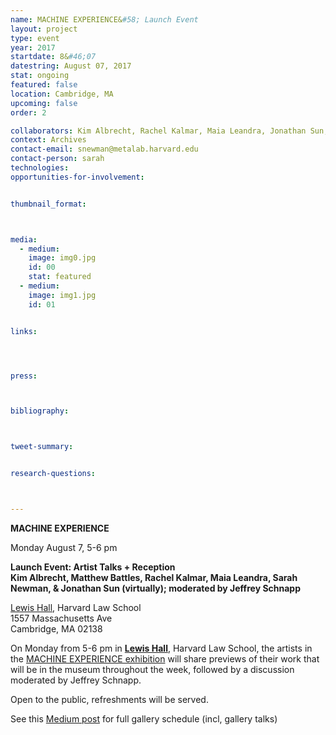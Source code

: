 ```yaml
---
name: MACHINE EXPERIENCE&#58; Launch Event
layout: project
type: event
year: 2017
startdate: 8&#46;07
datestring: August 07, 2017
stat: ongoing
featured: false
location: Cambridge, MA
upcoming: false
order: 2

collaborators: Kim Albrecht, Rachel Kalmar, Maia Leandra, Jonathan Sun,
context: Archives
contact-email: snewman@metalab.harvard.edu
contact-person: sarah
technologies: 
opportunities-for-involvement:


thumbnail_format:



media:
  - medium:
    image: img0.jpg
    id: 00
    stat: featured
  - medium:
    image: img1.jpg
    id: 01


links:




press:



bibliography:



tweet-summary:


research-questions:



---
```

**MACHINE EXPERIENCE**

Monday August 7, 5-6 pm<br />

**Launch Event: Artist Talks + Reception<br />
Kim Albrecht, Matthew Battles, Rachel Kalmar, Maia Leandra, Sarah Newman, & Jonathan Sun (virtually); moderated by Jeffrey Schnapp<br />**

[Lewis Hall](https://www.google.com/maps/place/Lewis+International+Law+Center,+HLS/@42.3782444,-71.1213313,17z/data=!3m1!4b1!4m5!3m4!1s0x89e37741bdc7338b:0xaf22fb9cdd470fff!8m2!3d42.3782444!4d-71.1191426), Harvard Law School<br />
1557 Massachusetts Ave<br />
Cambridge, MA 02138<br />

On Monday from 5-6 pm in **[Lewis Hall](https://www.google.com/maps/place/Lewis+International+Law+Center,+HLS/@42.3782444,-71.1213313,17z/data=!3m1!4b1!4m5!3m4!1s0x89e37741bdc7338b:0xaf22fb9cdd470fff!8m2!3d42.3782444!4d-71.1191426)**, Harvard Law School, the artists in the [MACHINE EXPERIENCE exhibition](https://metalabharvard.github.io/projects/lb_machineexperience/) will share previews of their work that will be in the museum throughout the week, followed by a discussion moderated by Jeffrey Schnapp.

Open to the public, refreshments will be served.


See this [Medium post](https://medium.com/berkman-klein-center/machine-experience-17b2681d3f38) for full gallery schedule (incl, gallery talks)

